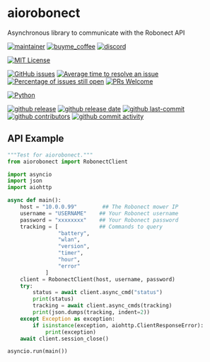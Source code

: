 # aiorobonect

Asynchronous library to communicate with the Robonect API

[![maintainer](https://img.shields.io/badge/maintainer-Geert%20Meersman-green?style=for-the-badge&logo=github)](https://github.com/geertmeersman)
[![buyme_coffee](https://img.shields.io/badge/Buy%20me%20a%20Duvel-donate-yellow?style=for-the-badge&logo=buymeacoffee)](https://www.buymeacoffee.com/geertmeersman)
[![discord](https://img.shields.io/discord/1094198226493636638?style=for-the-badge&logo=discord)](https://discord.gg/f6qxuMA4)

[![MIT License](https://img.shields.io/github/license/geertmeersman/miwa?style=flat-square)](https://github.com/geertmeersman/miwa/blob/master/LICENSE)

[![GitHub issues](https://img.shields.io/github/issues/geertmeersman/aiorobonect)](https://github.com/geertmeersman/aiorobonect/issues)
[![Average time to resolve an issue](http://isitmaintained.com/badge/resolution/geertmeersman/aiorobonect.svg)](http://isitmaintained.com/project/geertmeersman/aiorobonect)
[![Percentage of issues still open](http://isitmaintained.com/badge/open/geertmeersman/aiorobonect.svg)](http://isitmaintained.com/project/geertmeersman/aiorobonect)
[![PRs Welcome](https://img.shields.io/badge/PRs-Welcome-brightgreen.svg)](https://github.com/geertmeersman/aiorobonect/pulls)

[![Python](https://img.shields.io/badge/Python-FFD43B?logo=python)](https://github.com/geertmeersman/aiorobonect/search?l=python)

[![github release](https://img.shields.io/github/v/release/geertmeersman/aiorobonect?logo=github)](https://github.com/geertmeersman/aiorobonect/releases)
[![github release date](https://img.shields.io/github/release-date/geertmeersman/aiorobonect)](https://github.com/geertmeersman/aiorobonect/releases)
[![github last-commit](https://img.shields.io/github/last-commit/geertmeersman/aiorobonect)](https://github.com/geertmeersman/aiorobonect/commits)
[![github contributors](https://img.shields.io/github/contributors/geertmeersman/aiorobonect)](https://github.com/geertmeersman/aiorobonect/graphs/contributors)
[![github commit activity](https://img.shields.io/github/commit-activity/y/geertmeersman/aiorobonect?logo=github)](https://github.com/geertmeersman/aiorobonect/commits/main)


## API Example

```python
"""Test for aiorobonect."""
from aiorobonect import RobonectClient

import asyncio
import json
import aiohttp

async def main():
    host = "10.0.0.99"        ## The Robonect mower IP
    username = "USERNAME"    ## Your Robonect username
    password = "xxxxxxxx"    ## Your Robonect password
    tracking = [             ## Commands to query
                "battery",
                "wlan",
                "version",
                "timer",
                "hour",
                "error"
            ]
    client = RobonectClient(host, username, password)
    try:
        status = await client.async_cmd("status")
        print(status)
        tracking = await client.async_cmds(tracking)
        print(json.dumps(tracking, indent=2))
    except Exception as exception:
        if isinstance(exception, aiohttp.ClientResponseError):
            print(exception)
    await client.session_close()

asyncio.run(main())
```
